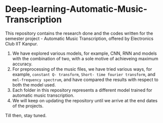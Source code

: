 # Deep-learning-Automatic-Music-Transcription
This repository contains the research done and the codes written for the semester project - Automatic Music Transcription, offered by Electronics Club IIT Kanpur.
1. We have explored various models, for example, CNN, RNN and models with the combination of two, with a sole motive of achieveing maximum accuracy. 
2. For preprocessing of the music files, we have tried various ways, for example, `constant Q- transform`, `Short- time fourier transform`, and `mel-frequency spectrum`, and have compared the results with respect to both the model used. 
3. Each folder in this repository represents a different model trained for automatic music transcription. 
4. We will keep on updating the repository until we arrive at the end dates of the projects.  

Till then, stay tuned.
